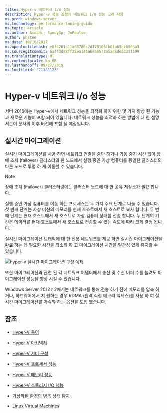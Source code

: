 ```yaml
---
title: Hyper-v 네트워크 i/o 성능
description: Hyper-v 성능 조정의 네트워크 i/o 성능 고려 사항
ms.prod: windows-server
ms.technology: performance-tuning-guide
ms.topic: article
ms.author: Asmahi; SandySp; JoPoulso
author: phstee
ms.date: 10/16/2017
ms.openlocfilehash: e8f4261c11a63786c2d170105fb0fa65dc6966a3
ms.sourcegitcommit: 6aff3d88ff22ea141a6ea6572a5ad8dd6321f199
ms.translationtype: MT
ms.contentlocale: ko-KR
ms.lasthandoff: 09/27/2019
ms.locfileid: "71385123"
---
```

# <a name="hyper-v-network-io-performance"></a>Hyper-v 네트워크 i/o 성능

서버 2016에는 Hyper-v에서 네트워크 성능을 최적화 하기 위한 몇 가지 향상 된 기능과 새로운 기능이 포함 되어 있습니다.  네트워크 성능을 최적화 하는 방법에 대 한 설명서는이 문서의 이후 버전에 포함 될 예정입니다.

## <a name="live-migration"></a>실시간 마이그레이션

실시간 마이그레이션를 사용 하면 네트워크 연결을 중단 하거나 가동 중지 시간 없이 장애 조치 (failover) 클러스터의 한 노드에서 실행 중인 가상 컴퓨터를 동일한 클러스터의 다른 노드로 투명 하 게 이동할 수 있습니다.

> [!NOTE]
> 장애 조치 (Failover) 클러스터링에는 클러스터 노드에 대 한 공유 저장소가 필요 합니다.

실행 중인 가상 컴퓨터를 이동 하는 프로세스는 두 가지 주요 단계로 나눌 수 있습니다. 첫 번째 단계는 가상 머신의 메모리를 현재 호스트에서 새 호스트로 복사 합니다. 두 번째 단계는 현재 호스트에서 새 호스트로 가상 컴퓨터 상태를 전송 합니다. 두 단계의 기간은 데이터를 현재 호스트에서 새 호스트로 전송할 수 있는 속도에 따라 크게 결정 됩니다.

실시간 마이그레이션 트래픽에 대 한 전용 네트워크를 제공 하면 실시간 마이그레이션을 완료 하는 데 필요한 시간을 최소화 하 고 마이그레이션 시간을 일관성 있게 유지할 수 있습니다.

![hyper-v 실시간 마이그레이션 구성 예제](../../media/perftune-guide-live-migration.png)

또한 마이그레이션과 관련 된 각 네트워크 어댑터에서 송신 및 수신 버퍼 수를 늘려도 마이그레이션 성능을 향상 시킬 수 있습니다.

Windows Server 2012 r 2에서는 네트워크를 통해 전송 하기 전에 메모리를 압축 하거나, 하드웨어에서 지 원하는 경우 RDMA (원격 직접 메모리 액세스)를 사용 하 여 실시간 마이그레이션를 가속화 하는 옵션을 도입 했습니다.

## <a name="see-also"></a>참조

-   [Hyper-V 용어](terminology.md)

-   [Hyper-V 아키텍처](architecture.md)

-   [Hyper-V 서버 구성](configuration.md)

-   [Hyper-V 프로세서 성능](processor-performance.md)

-   [Hyper-V 메모리 성능](memory-performance.md)

-   [Hyper-V 스토리지 I/O 성능](storage-io-performance.md)

-   [가상화된 환경의 병목 상태 탐지](detecting-virtualized-environment-bottlenecks.md)

-   [Linux Virtual Machines](linux-virtual-machine-considerations.md)
